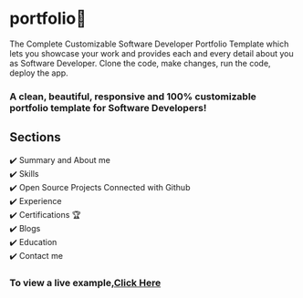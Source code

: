 # portfolio🚀
The Complete Customizable Software Developer Portfolio Template which lets you showcase your work and provides each and every detail about you as Software Developer. Clone the code, make changes, run the code, deploy the app.
<h3>A clean, beautiful, responsive and 100% customizable portfolio
template for Software Developers!</h3>
<h2>Sections</h2>
<p>✔️ Summary and About me<br>
✔️ Skills<br>
✔️ Open Source Projects Connected with Github<br>
✔️ Experience<br>
✔️ Certifications 🏆<br>
✔️ Blogs<br>
✔️ Education<br>
✔️ Contact me</p>
<h3>To view a live example,<a href="https://mahendragandham.vercel.app">Click Here</a></h3>
